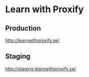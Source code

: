 # Learn with Proxify

## Production 
http://learnwithproxify.se/

## Staging 
http://staging.learnwithproxify.se/
